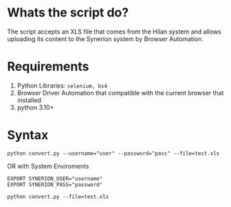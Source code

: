 # Whats the script do?

The script accepts an XLS file that comes from the Hilan system and allows uploading its content to the Synerion system by Browser Automation.

# Requirements
1. Python Libraries: `selenium, bs4`
2. Browser Driver Automation that compatible with the current browser that installed
3. python 3.10+


# Syntax
`python convert.py --username="user" --password="pass" --file=test.xls`

OR with System Enviroments

```
EXPORT SYNERION_USER="username"
EXPORT SYNERION_PASS="password"
```
`python convert.py --file=test.xls`
